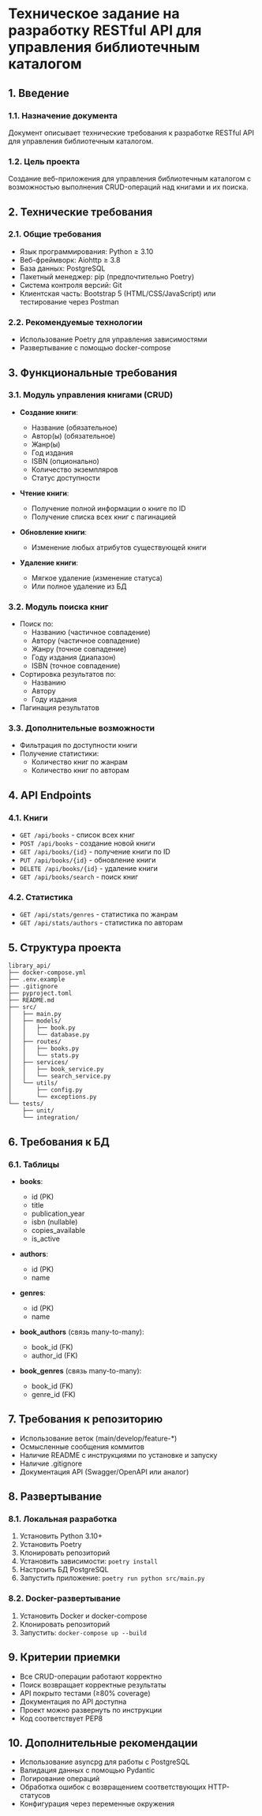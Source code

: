 # Техническое задание на разработку RESTful API для управления библиотечным каталогом

## 1. Введение

### 1.1. Назначение документа
Документ описывает технические требования к разработке RESTful API для управления библиотечным каталогом.

### 1.2. Цель проекта
Создание веб-приложения для управления библиотечным каталогом с возможностью выполнения CRUD-операций над книгами и их поиска.

## 2. Технические требования

### 2.1. Общие требования
- Язык программирования: Python ≥ 3.10
- Веб-фреймворк: Aiohttp ≥ 3.8
- База данных: PostgreSQL
- Пакетный менеджер: pip (предпочтительно Poetry)
- Система контроля версий: Git
- Клиентская часть: Bootstrap 5 (HTML/CSS/JavaScript) или тестирование через Postman

### 2.2. Рекомендуемые технологии
- Использование Poetry для управления зависимостями
- Развертывание с помощью docker-compose

## 3. Функциональные требования

### 3.1. Модуль управления книгами (CRUD)
- **Создание книги**:
  - Название (обязательное)
  - Автор(ы) (обязательное)
  - Жанр(ы)
  - Год издания
  - ISBN (опционально)
  - Количество экземпляров
  - Статус доступности

- **Чтение книги**:
  - Получение полной информации о книге по ID
  - Получение списка всех книг с пагинацией

- **Обновление книги**:
  - Изменение любых атрибутов существующей книги

- **Удаление книги**:
  - Мягкое удаление (изменение статуса)
  - Или полное удаление из БД

### 3.2. Модуль поиска книг
- Поиск по:
  - Названию (частичное совпадение)
  - Автору (частичное совпадение)
  - Жанру (точное совпадение)
  - Году издания (диапазон)
  - ISBN (точное совпадение)
- Сортировка результатов по:
  - Названию
  - Автору
  - Году издания
- Пагинация результатов

### 3.3. Дополнительные возможности
- Фильтрация по доступности книги
- Получение статистики:
  - Количество книг по жанрам
  - Количество книг по авторам

## 4. API Endpoints

### 4.1. Книги
- `GET /api/books` - список всех книг
- `POST /api/books` - создание новой книги
- `GET /api/books/{id}` - получение книги по ID
- `PUT /api/books/{id}` - обновление книги
- `DELETE /api/books/{id}` - удаление книги
- `GET /api/books/search` - поиск книг

### 4.2. Статистика
- `GET /api/stats/genres` - статистика по жанрам
- `GET /api/stats/authors` - статистика по авторам

## 5. Структура проекта

```
library_api/
├── docker-compose.yml
├── .env.example
├── .gitignore
├── pyproject.toml
├── README.md
├── src/
│   ├── main.py
│   ├── models/
│   │   ├── book.py
│   │   └── database.py
│   ├── routes/
│   │   ├── books.py
│   │   └── stats.py
│   ├── services/
│   │   ├── book_service.py
│   │   └── search_service.py
│   └── utils/
│       ├── config.py
│       └── exceptions.py
└── tests/
    ├── unit/
    └── integration/
```

## 6. Требования к БД

### 6.1. Таблицы
- **books**:
  - id (PK)
  - title
  - publication_year
  - isbn (nullable)
  - copies_available
  - is_active

- **authors**:
  - id (PK)
  - name

- **genres**:
  - id (PK)
  - name

- **book_authors** (связь many-to-many):
  - book_id (FK)
  - author_id (FK)

- **book_genres** (связь many-to-many):
  - book_id (FK)
  - genre_id (FK)

## 7. Требования к репозиторию

- Использование веток (main/develop/feature-*)
- Осмысленные сообщения коммитов
- Наличие README с инструкциями по установке и запуску
- Наличие .gitignore
- Документация API (Swagger/OpenAPI или аналог)

## 8. Развертывание

### 8.1. Локальная разработка
1. Установить Python 3.10+
2. Установить Poetry
3. Клонировать репозиторий
4. Установить зависимости: `poetry install`
5. Настроить БД PostgreSQL
6. Запустить приложение: `poetry run python src/main.py`

### 8.2. Docker-развертывание
1. Установить Docker и docker-compose
2. Клонировать репозиторий
3. Запустить: `docker-compose up --build`

## 9. Критерии приемки

- Все CRUD-операции работают корректно
- Поиск возвращает корректные результаты
- API покрыто тестами (≥80% coverage)
- Документация по API доступна
- Проект можно развернуть по инструкции
- Код соответствует PEP8

## 10. Дополнительные рекомендации

- Использование asyncpg для работы с PostgreSQL
- Валидация данных с помощью Pydantic
- Логирование операций
- Обработка ошибок с возвращением соответствующих HTTP-статусов
- Конфигурация через переменные окружения